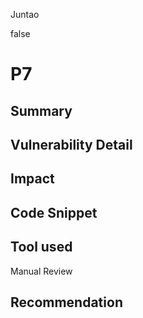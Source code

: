 Juntao

false

# P7

## Summary

## Vulnerability Detail

## Impact

## Code Snippet

## Tool used

Manual Review

## Recommendation
